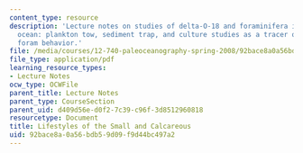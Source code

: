 ```yaml
---
content_type: resource
description: 'Lecture notes on studies of delta-O-18 and foraminifera in the modern
  ocean: plankton tow, sediment trap, and culture studies as a tracer of planktonic
  foram behavior.'
file: /media/courses/12-740-paleoceanography-spring-2008/92bace8a0a56bdb59d09f9d44bc497a2_lec12.pdf
file_type: application/pdf
learning_resource_types:
- Lecture Notes
ocw_type: OCWFile
parent_title: Lecture Notes
parent_type: CourseSection
parent_uid: d409d56e-d0f2-7c39-c96f-3d8512960818
resourcetype: Document
title: Lifestyles of the Small and Calcareous
uid: 92bace8a-0a56-bdb5-9d09-f9d44bc497a2
---
```

